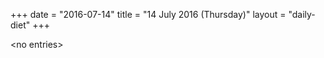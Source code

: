 +++
date = "2016-07-14"
title = "14 July 2016 (Thursday)"
layout = "daily-diet"
+++


\<no entries\>
